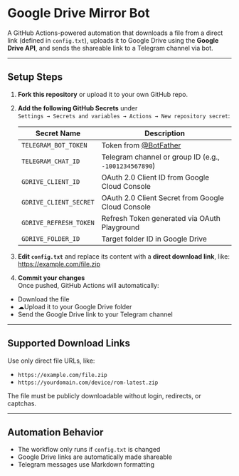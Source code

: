 # Google Drive Mirror Bot

A GitHub Actions-powered automation that downloads a file from a direct link (defined in `config.txt`), uploads it to Google Drive using the **Google Drive API**, and sends the shareable link to a Telegram channel via bot.

---

## Setup Steps

1. **Fork this repository** or upload it to your own GitHub repo.
2. **Add the following GitHub Secrets** under  
   `Settings → Secrets and variables → Actions → New repository secret`:

   | Secret Name              | Description                                             |
   |--------------------------|---------------------------------------------------------|
   | `TELEGRAM_BOT_TOKEN`     | Token from [@BotFather](https://t.me/BotFather)         |
   | `TELEGRAM_CHAT_ID`       | Telegram channel or group ID (e.g., `-1001234567890`)   |
   | `GDRIVE_CLIENT_ID`       | OAuth 2.0 Client ID from Google Cloud Console           |
   | `GDRIVE_CLIENT_SECRET`   | OAuth 2.0 Client Secret from Google Cloud Console       |
   | `GDRIVE_REFRESH_TOKEN`   | Refresh Token generated via OAuth Playground            |
   | `GDRIVE_FOLDER_ID`       | Target folder ID in Google Drive                        |

3. **Edit `config.txt`** and replace its content with a **direct download link**, like: https://example.com/file.zip

4. **Commit your changes**  
Once pushed, GitHub Actions will automatically:
- Download the file
- ☁Upload it to your Google Drive folder
- Send the Google Drive link to your Telegram channel

---

## Supported Download Links

Use only direct file URLs, like:

- `https://example.com/file.zip`
- `https://yourdomain.com/device/rom-latest.zip`

The file must be publicly downloadable without login, redirects, or captchas.

---

## Automation Behavior

- The workflow only runs if `config.txt` is changed
- Google Drive links are automatically made shareable
- Telegram messages use Markdown formatting
